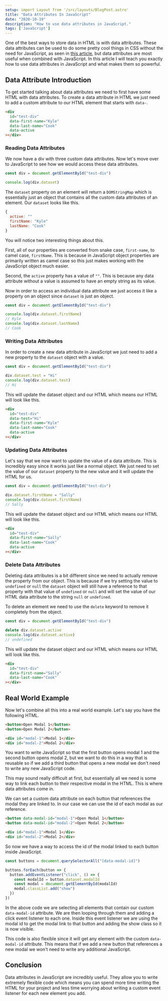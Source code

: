 ```yaml
---
setup: import Layout from '/src/layouts/BlogPost.astro'
title: "Data Attributes In JavaScript"
date: "2020-10-19"
description: "How to use data attributes in JavaScript."
tags: ['JavaScript']
---
```


One of the best ways to store data in HTML is with data attributes. These data attributes can be used to do some pretty cool things in CSS without the need for JavaScript, as seen in [this article](/2019-10/use-data-attributes-in-css), but data attributes are most useful when combined with JavaScript. In this article I will teach you exactly how to use data attributes in JavaScript and what makes them so powerful.

## Data Attribute Introduction

To get started talking about data attributes we need to first have some HTML with data attributes. To create a data attribute in HTML we just need to add a custom attribute to our HTML element that starts with `data-`.
```html
<div
  id="test-div"
  data-first-name="Kyle"
  data-last-name="Cook"
  data-active
></div>
```

### Reading Data Attributes

We now have a div with three custom data attributes. Now let's move over to JavaScript to see how we would access these data attributes.
```js
const div = document.getElementById("test-div")

console.log(div.dataset)
```
The `dataset` property on an element will return a `DOMStringMap` which is essentially just an object that contains all the custom data attributes of an element. Our `dataset` looks like this.
```js
{
  active: ""
  firstName: "Kyle"
  lastName: "Cook"
}
```
You will notice two interesting things about this.

First, all of our properties are converted from snake case, `first-name`, to camel case, `firstName`. This is because in JavaScript object properties are primarily written as camel case so this just makes working with the JavaScript object much easier.

Second, the `active` property has a value of `""`. This is because any data attribute without a value is assumed to have an empty string as its value.

Now in order to access an individual data attribute we just access it like a property on an object since `dataset` is just an object.
```js
const div = document.getElementById("test-div")

console.log(div.dataset.firstName)
// Kyle
console.log(div.dataset.lastName)
// Cook
```

### Writing Data Attributes

In order to create a new data attribute in JavaScript we just need to add a new property to the `dataset` object with a value.
```js
const div = document.getElementById("test-div")

div.dataset.test = "Hi"
console.log(div.dataset.test)
// Hi
```
This will update the dataset object and our HTML which means our HTML will look like this.
```html
<div
  id="test-div"
  data-test="Hi"
  data-first-name="Kyle"
  data-last-name="Cook"
  data-active
></div>
```

### Updating Data Attributes

Let's say that we now want to update the value of a data attribute. This is incredibly easy since it works just like a normal object. We just need to set the value of our `dataset` property to the new value and it will update the HTML for us.
```js
const div = document.getElementById("test-div")

div.dataset.firstName = "Sally"
console.log(div.dataset.firstName)
// Sally
```
This will update the dataset object and our HTML which means our HTML will look like this.
```html
<div
  id="test-div"
  data-first-name="Sally"
  data-last-name="Cook"
  data-active
></div>
```

### Delete Data Attributes

Deleting data attributes is a bit different since we need to actually remove the property from our object. This is because if we try setting the value to `undefined` or `null` the `dataset` object will still have a reference to that property with that value of `undefined` or `null` and will set the value of our HTML data attribute to the string `null` or `undefined`.

To delete an element we need to use the `delete` keyword to remove it completely from the object.
```js
const div = document.getElementById("test-div")

delete div.dataset.active
console.log(div.dataset.active)
// undefined
```
This will update the dataset object and our HTML which means our HTML will look like this.
```html
<div
  id="test-div"
  data-first-name="Sally"
  data-last-name="Cook"
></div>
```

## Real World Example

Now let's combine all this into a real world example. Let's say you have the following HTML.
```html
<button>Open Modal 1</button>
<button>Open Modal 2</button>

<div id="modal-1">Modal 1</div>
<div id="modal-2">Modal 2</div>
```
You want to write JavaScript so that the first button opens modal 1 and the second button opens modal 2, but we want to do this in a way that is reusable so if we add a third button that opens a new modal we don't need to write any new JavaScript code.

This may sound really difficult at first, but essentially all we need is some way to link each button to their respective modal in the HTML. This is where data attributes come in.

We can set a custom data attribute on each button that references the modal they are linked to. In our case we can use the id of each modal as our reference.
```html
<button data-modal-id="modal-1">Open Modal 1</button>
<button data-modal-id="modal-2">Open Modal 2</button>

<div id="modal-1">Modal 1</div>
<div id="modal-2">Modal 2</div>
```
So now we have a way to access the id of the modal linked to each button inside JavaScript.
```js
const buttons = document.querySelectorAll("[data-modal-id]")

buttons.forEach(button => {
  button.addEventListener("click", () => {
    const modalId = button.dataset.modalId
    const modal = document.getElementById(modalId)
    modal.classList.add("show")
  })
})
```
In the above code we are selecting all elements that contain our custom `data-modal-id` attribute. We are then looping through them and adding a click event listener to each one. Inside this event listener we are using the modal id to get the modal link to that button and adding the show class so it is now visible.

This code is also flexible since it will get any element with the custom `data-modal-id` attribute. This means that if we add a new button that references a new modal we won't need to write any additional JavaScript.

## Conclusion

Data attributes in JavaScript are incredibly useful. They allow you to write extremely flexible code which means you can spend more time writing the HTML for your project and less time worrying about writing a custom event listener for each new element you add.